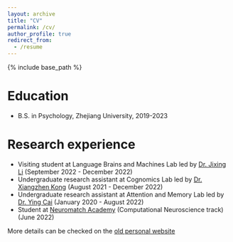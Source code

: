 ```yaml
---
layout: archive
title: "CV"
permalink: /cv/
author_profile: true
redirect_from:
  - /resume
---
```


{% include base_path %}

Education
======
* B.S. in Psychology, Zhejiang University, 2019-2023

Research experience
======
* Visiting student at Language Brains and Machines Lab led by [Dr. Jixing Li](https://scholars.cityu.edu.hk/en/persons/jixing-li(b06f2301-6298-4bd0-98f5-5be78d4a148e).html) (September 2022 - December 2022)
* Undergraduate research assistant at Cognomics Lab led by [Dr. Xiangzhen Kong](https://scholar.google.com/citations?user=AGsaPnQAAAAJ&hl=en) (August 2021 - December 2022)
* Undergraduate research assistant at Attention and Memory Lab led by [Dr. Ying Cai](https://scholar.google.com/citations?user=b5N1lhgAAAAJ) (January 2020 - August 2022)
* Student at [Neuromatch Academy](https://neuromatch.io/courses/) (Computational Neuroscience track) (June 2022)

  
More details can be checked on the [old personal website](https://onelyn.github.io)
